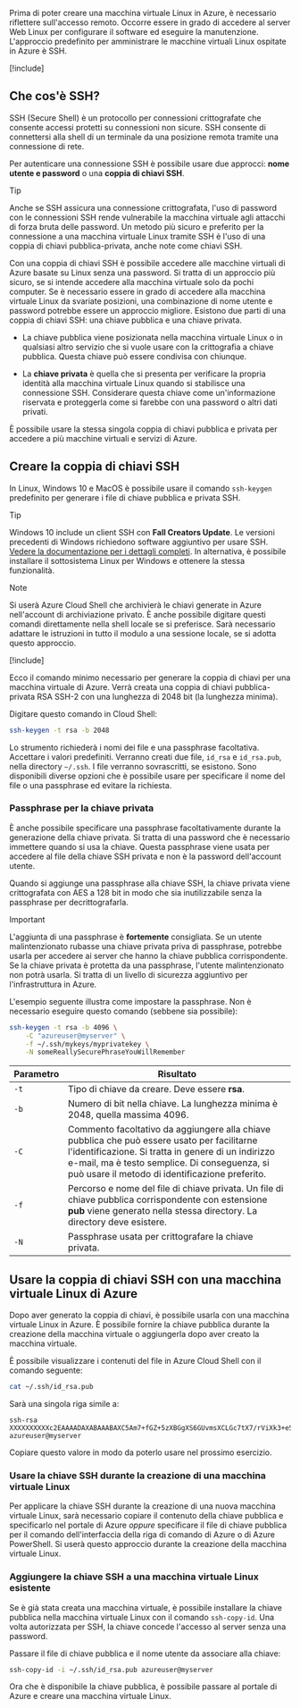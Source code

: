 Prima di poter creare una macchina virtuale Linux in Azure, è necessario riflettere sull'accesso remoto. Occorre essere in grado di accedere al server Web Linux per configurare il software ed eseguire la manutenzione. L'approccio predefinito per amministrare le macchine virtuali Linux ospitate in Azure è SSH.

<!-- Activate the sandbox -->
[!include[](../../../includes/azure-sandbox-activate.md)]

## <a name="what-is-ssh"></a>Che cos'è SSH?

SSH (Secure Shell) è un protocollo per connessioni crittografate che consente accessi protetti su connessioni non sicure. SSH consente di connettersi alla shell di un terminale da una posizione remota tramite una connessione di rete.

Per autenticare una connessione SSH è possibile usare due approcci: **nome utente e password** o una **coppia di chiavi SSH**.

> [!TIP]
> Anche se SSH assicura una connessione crittografata, l'uso di password con le connessioni SSH rende vulnerabile la macchina virtuale agli attacchi di forza bruta delle password. Un metodo più sicuro e preferito per la connessione a una macchina virtuale Linux tramite SSH è l'uso di una coppia di chiavi pubblica-privata, anche note come chiavi SSH.

Con una coppia di chiavi SSH è possibile accedere alle macchine virtuali di Azure basate su Linux senza una password. Si tratta di un approccio più sicuro, se si intende accedere alla macchina virtuale solo da pochi computer. Se è necessario essere in grado di accedere alla macchina virtuale Linux da svariate posizioni, una combinazione di nome utente e password potrebbe essere un approccio migliore. Esistono due parti di una coppia di chiavi SSH: una chiave pubblica e una chiave privata.

* La chiave pubblica viene posizionata nella macchina virtuale Linux o in qualsiasi altro servizio che si vuole usare con la crittografia a chiave pubblica. Questa chiave può essere condivisa con chiunque.

* La **chiave privata** è quella che si presenta per verificare la propria identità alla macchina virtuale Linux quando si stabilisce una connessione SSH. Considerare questa chiave come un'informazione riservata e proteggerla come si farebbe con una password o altri dati privati.

È possibile usare la stessa singola coppia di chiavi pubblica e privata per accedere a più macchine virtuali e servizi di Azure.

## <a name="create-the-ssh-key-pair"></a>Creare la coppia di chiavi SSH

In Linux, Windows 10 e MacOS è possibile usare il comando `ssh-keygen` predefinito per generare i file di chiave pubblica e privata SSH.

> [!TIP]
> Windows 10 include un client SSH con **Fall Creators Update**. Le versioni precedenti di Windows richiedono software aggiuntivo per usare SSH. [Vedere la documentazione per i dettagli completi](https://docs.microsoft.com/azure/virtual-machines/linux/ssh-from-windows). In alternativa, è possibile installare il sottosistema Linux per Windows e ottenere la stessa funzionalità.

> [!NOTE]
> Si userà Azure Cloud Shell che archivierà le chiavi generate in Azure nell'account di archiviazione privato. È anche possibile digitare questi comandi direttamente nella shell locale se si preferisce. Sarà necessario adattare le istruzioni in tutto il modulo a una sessione locale, se si adotta questo approccio.

[!include[](../../../includes/azure-sandbox-activate.md)]

Ecco il comando minimo necessario per generare la coppia di chiavi per una macchina virtuale di Azure. Verrà creata una coppia di chiavi pubblica-privata RSA SSH-2 con una lunghezza di 2048 bit (la lunghezza minima).

Digitare questo comando in Cloud Shell:

```bash
ssh-keygen -t rsa -b 2048
```

Lo strumento richiederà i nomi dei file e una passphrase facoltativa. Accettare i valori predefiniti. Verranno creati due file, `id_rsa` e `id_rsa.pub`, nella directory `~/.ssh`. I file verranno sovrascritti, se esistono. Sono disponibili diverse opzioni che è possibile usare per specificare il nome del file o una passphrase ed evitare la richiesta.

### <a name="private-key-passphrase"></a>Passphrase per la chiave privata

È anche possibile specificare una passphrase facoltativamente durante la generazione della chiave privata. Si tratta di una password che è necessario immettere quando si usa la chiave. Questa passphrase viene usata per accedere al file della chiave SSH privata e non è la password dell'account utente.

Quando si aggiunge una passphrase alla chiave SSH, la chiave privata viene crittografata con AES a 128 bit in modo che sia inutilizzabile senza la passphrase per decrittografarla.

> [!IMPORTANT]
> L'aggiunta di una passphrase è **fortemente** consigliata. Se un utente malintenzionato rubasse una chiave privata priva di passphrase, potrebbe usarla per accedere ai server che hanno la chiave pubblica corrispondente. Se la chiave privata è protetta da una passphrase, l'utente malintenzionato non potrà usarla. Si tratta di un livello di sicurezza aggiuntivo per l'infrastruttura in Azure.

L'esempio seguente illustra come impostare la passphrase. Non è necessario eseguire questo comando (sebbene sia possibile):

```bash
ssh-keygen -t rsa -b 4096 \
    -C "azureuser@myserver" \
    -f ~/.ssh/mykeys/myprivatekey \
    -N someReallySecurePhraseYouWillRemember
```

| Parametro | Risultato |
|-----------|--------------|
| `-t` | Tipo di chiave da creare. Deve essere **rsa**. |
| `-b` | Numero di bit nella chiave. La lunghezza minima è 2048, quella massima 4096. |
| `-C` | Commento facoltativo da aggiungere alla chiave pubblica che può essere usato per facilitarne l'identificazione. Si tratta in genere di un indirizzo e-mail, ma è testo semplice. Di conseguenza, si può usare il metodo di identificazione preferito. |
| `-f` | Percorso e nome del file di chiave privata. Un file di chiave pubblica corrispondente con estensione **pub** viene generato nella stessa directory. La directory deve esistere. |
| `-N` | Passphrase usata per crittografare la chiave privata. |

## <a name="use-the-ssh-key-pair-with-an-azure-linux-vm"></a>Usare la coppia di chiavi SSH con una macchina virtuale Linux di Azure

Dopo aver generato la coppia di chiavi, è possibile usarla con una macchina virtuale Linux in Azure. È possibile fornire la chiave pubblica durante la creazione della macchina virtuale o aggiungerla dopo aver creato la macchina virtuale.

È possibile visualizzare i contenuti del file in Azure Cloud Shell con il comando seguente:

```bash
cat ~/.ssh/id_rsa.pub
```

Sarà una singola riga simile a:

```output
ssh-rsa XXXXXXXXXXc2EAAAADAXABAAABAXC5Am7+fGZ+5zXBGgXS6GUvmsXCLGc7tX7/rViXk3+eShZzaXnt75gUmT1I2f75zFn2hlAIDGKWf4g12KWcZxy81TniUOTjUsVlwPymXUXxESL/UfJKfbdstBhTOdy5EG9rYWA0K43SJmwPhH28BpoLfXXXXXGX/ilsXXXXXKgRLiJ2W19MzXHp8z3Lxw7r9wx3HaVlP4XiFv9U4hGcp8RMI1MP1nNesFlOBpG4pV2bJRBTXNXeY4l6F8WZ3C4kuf8XxOo08mXaTpvZ3T1841altmNTZCcPkXuMrBjYSJbA8npoXAXNwiivyoe3X2KMXXXXXdXXXXXXXXXXCXXXXX/ azureuser@myserver
```

Copiare questo valore in modo da poterlo usare nel prossimo esercizio.

### <a name="use-the-ssh-key-when-creating-a-linux-vm"></a>Usare la chiave SSH durante la creazione di una macchina virtuale Linux

Per applicare la chiave SSH durante la creazione di una nuova macchina virtuale Linux, sarà necessario copiare il contenuto della chiave pubblica e specificarlo nel portale di Azure _oppure_ specificare il file di chiave pubblica per il comando dell'interfaccia della riga di comando di Azure o di Azure PowerShell. Si userà questo approccio durante la creazione della macchina virtuale Linux.

### <a name="add-the-ssh-key-to-an-existing-linux-vm"></a>Aggiungere la chiave SSH a una macchina virtuale Linux esistente

Se è già stata creata una macchina virtuale, è possibile installare la chiave pubblica nella macchina virtuale Linux con il comando `ssh-copy-id`. Una volta autorizzata per SSH, la chiave concede l'accesso al server senza una password.

Passare il file di chiave pubblica e il nome utente da associare alla chiave:

```bash
ssh-copy-id -i ~/.ssh/id_rsa.pub azureuser@myserver
```

Ora che è disponibile la chiave pubblica, è possibile passare al portale di Azure e creare una macchina virtuale Linux.
